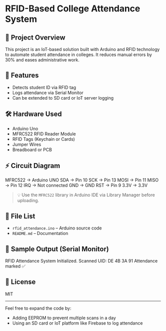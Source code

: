 # RFID-Based College Attendance System


## 📌 Project Overview
This project is an IoT-based solution built with Arduino and RFID technology to automate student attendance in colleges. It reduces manual errors by 30% and eases administrative work.

## 🚀 Features
- Detects student ID via RFID tag
- Logs attendance via Serial Monitor
- Can be extended to SD card or IoT server logging

## 🛠️ Hardware Used
- Arduino Uno
- MFRC522 RFID Reader Module
- RFID Tags (Keychain or Cards)
- Jumper Wires
- Breadboard or PCB

## ⚡ Circuit Diagram

MFRC522 → Arduino UNO
SDA → Pin 10
SCK → Pin 13
MOSI → Pin 11
MISO → Pin 12
IRQ → Not connected
GND → GND
RST → Pin 9
3.3V → 3.3V


> 💡 Use the `MFRC522` library in Arduino IDE via Library Manager before uploading.

## 📂 File List
- `rfid_attendance.ino` – Arduino source code
- `README.md` – Documentation

## 📸 Sample Output (Serial Monitor)

RFID Attendance System Initialized.
Scanned UID: DE 4B 3A 91
Attendance marked ✅


## 📄 License
MIT

---

Feel free to expand the code by:
- Adding EEPROM to prevent multiple scans in a day
- Using an SD card or IoT platform like Firebase to log attendance


